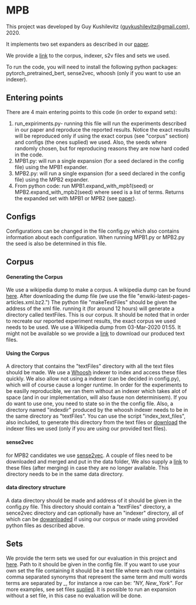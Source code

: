 # MPB
This project was developed by Guy Kushilevitz (guykushilevitz@gmail.com), 2020.

It implements two set expanders as described in our [paper](https://www.arxiv.org/abs/2005.01063).

We provide a [link](https://www.drive.google.com/open?id=1J-UFRWe36uwrEBglHNgO95dx_TKJEt3v) to the corpus, indexer, s2v files and sets we used.

To run the code, you will need to install the following python packages: pytorch_pretrained_bert, sense2vec, whoosh (only if you want to use an indexer).
## Entering points
There are 4 main entering points to this code (in order to expand sets):
1. run_expiriments.py- running this file will run the experiments described in our paper and reproduce the reported results. Notice the exact results will be reproduced only if using the exact corpus (see "corpus" section) and configs (the ones suplied) we used. Also, the seeds where randomly chosen, but for reproducing reasons they are now hard coded in the code.
2. MPB1.py: will run a single expansion (for a seed declared in the config file) using the MPB1 expander.
3. MPB2.py: will run a single expansion (for a seed declared in the config file) using the MPB2 expander.
4. From python code: run MPB1.expand_with_mpb1(seed) or MPB2.expand_with_mpb2(seed) where seed is a list of terms. Returns the expanded set with MPB1 or MPB2 (see [paper](https://www.arxiv.org/abs/2005.01063)).

## Configs
Configurations can be changed in the file config.py which also contains information about each configuration.
When running MPB1.py or MPB2.py the seed is also be determined in this file.

## Corpus
#### Generating the Corpus
We use a wikipedia dump to make a corpus. A wikipedia dump can be found [here](https://www.dumps.wikimedia.org/enwiki/latest/).
After downloading the dump file (we use the file "enwiki-latest-pages-articles.xml.bz2.") The python file "makeTextFiles" should be given the address of the xml file.
running it (for around 12 hours) will generate a directory called textFiles. This is our corpus.
It should be noted that in order to recreate our reported experiment results, the exact corpus we used needs to be used.
We use a Wikipedia dump from 03-Mar-2020 01:55. It might not be available so we provide a [link](https://www.drive.google.com/open?id=1J-UFRWe36uwrEBglHNgO95dx_TKJEt3v) to download our produced text files.
#### Using the Corpus
A directory that contains the "textFiles" directory with all the text files should be made.
We use a [Whoosh](https://www.whoosh.readthedocs.io/en/latest/intro.html) indexer to index and access these files quickly.
We also allow not using a indexer (can be decided in config.py), which will of course cause a longer runtime.
In order for the experiments to be easilly reproducible, we ran them without an indexer which takes alot of space (and in our implementation, will also fause non determinisem). If you do want to use one, you need to state so in the the config file.
Also, a directory named "indexdir" produced by the whoosh indexer needs to be in the same directory as "textFiles".
You can use the script "index_text_files", also included, to generate this directory from the text files or [download](https://www.drive.google.com/open?id=1J-UFRWe36uwrEBglHNgO95dx_TKJEt3v) the indexer files we used (only if you are using our provided text files).
#### sense2vec
for MPB2 candidates we use [sense2vec](https://www.github.com/explosion/sense2vec/blob/master/README.md). A couple of files need to be downloaded and merged and put in the data folder, We also supply a [link](https://www.drive.google.com/open?id=1J-UFRWe36uwrEBglHNgO95dx_TKJEt3v) to these files (after merging) in case they are no longer available. This directory needs to be in the same data directory.
#### data directory structure
A data directory should be made and address of it should be given in the config.py file.
This directory should contain a "textFiles" directory, a sence2vec directory and can optionally have an "indexer" directory, all of which can be [dowanloaded](https://www.drive.google.com/open?id=1J-UFRWe36uwrEBglHNgO95dx_TKJEt3v) if using our corpus or made using provided python files as described above.


## Sets
We provide the term sets we used for our evaluation in this project and [here](https://www.drive.google.com/open?id=1J-UFRWe36uwrEBglHNgO95dx_TKJEt3v). Path to it should be given in the config file.
If you want to use your own set the file containing it should be a text file where each row contains comma separated synonyms that represent the same term and multi words terms are separated by *_*, for instance a row can be: *"NY, New_York"*. For more examples, see set files [suplied](https://www.drive.google.com/open?id=1J-UFRWe36uwrEBglHNgO95dx_TKJEt3v). It is possible to run an expansion without a set file, in this case no evaluation will be done.

